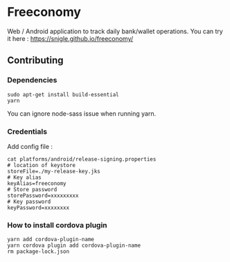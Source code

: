 # Freeconomy
Web / Android application to track daily bank/wallet operations.
You can try it here : https://snigle.github.io/freeconomy/

## Contributing
### Dependencies

    sudo apt-get install build-essential
    yarn

You can ignore node-sass issue when running yarn.

### Credentials

Add config file :

    cat platforms/android/release-signing.properties 
    # location of keystore
    storeFile=./my-release-key.jks
    # Key alias
    keyAlias=freeconomy
    # Store password
    storePassword=xxxxxxxxx
    # Key password
    keyPassword=xxxxxxxx

### How to install cordova plugin

    yarn add cordova-plugin-name
    yarn cordova plugin add cordova-plugin-name
    rm package-lock.json